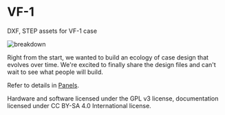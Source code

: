 # VF-1
DXF, STEP assets for VF-1 case

![breakdown](https://user-images.githubusercontent.com/78197517/121627698-6d2f4e80-caaa-11eb-930e-ab1f097d5d06.png)

Right from the start, we wanted to build an ecology of case design that evolves over time. We're excited to finally share the design files and can't wait to see what people will build. 

Refer to details in [Panels](Panels).

Hardware and software licensed under the GPL v3 license, documentation licensed under CC BY-SA 4.0 International license.
